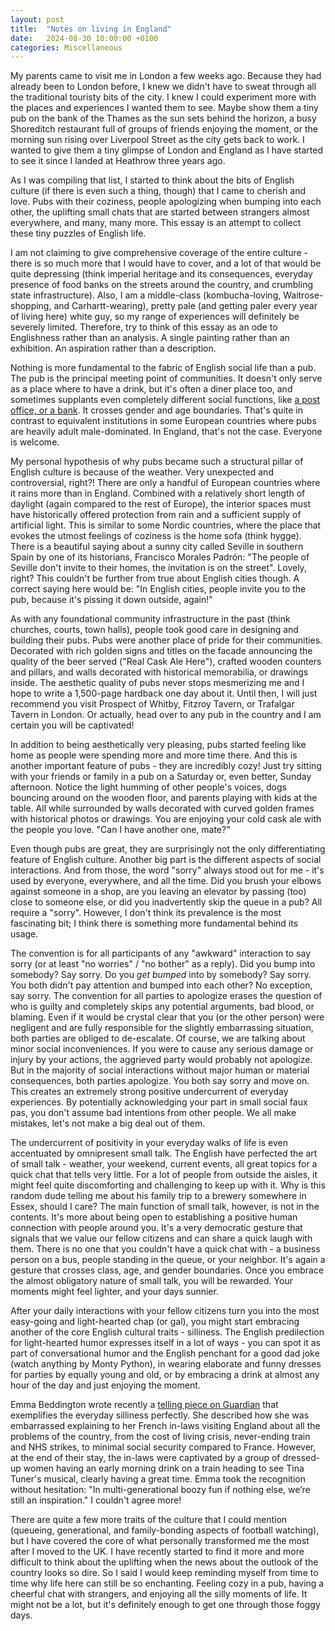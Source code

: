 ```yaml
---
layout: post
title:  "Notes on living in England"
date:   2024-08-30 10:00:00 +0100
categories: Miscellaneous
---
```


My parents came to visit me in London a few weeks ago. Because they had already been to London before, I knew we didn't have to sweat through all the traditional touristy bits of the city. I knew I could experiment more with the places and experiences I wanted them to see. Maybe show them a tiny pub on the bank of the Thames as the sun sets behind the horizon, a busy Shoreditch restaurant full of groups of friends enjoying the moment, or the morning sun rising over Liverpool Street as the city gets back to work. I wanted to give them a tiny glimpse of London and England as I have started to see it since I landed at Heathrow three years ago.

As I was compiling that list, I started to think about the bits of English culture (if there is even such a thing, though) that I came to cherish and love. Pubs with their coziness, people apologizing when bumping into each other, the uplifting small chats that are started between strangers almost everywhere, and many, many more. This essay is an attempt to collect these tiny puzzles of English life.

I am not claiming to give comprehensive coverage of the entire culture - there is so much more that I would have to cover, and a lot of that would be quite depressing (think imperial heritage and its consequences, everyday presence of food banks on the streets around the country, and crumbling state infrastructure). Also, I am a middle-class (kombucha-loving, Waitrose-shopping, and Carhartt-wearing), pretty pale (and getting paler every year of living here) white guy, so my range of experiences will definitely be severely limited. Therefore, try to think of this essay as an ode to Englishness rather than an analysis. A single painting rather than an exhibition. An aspiration rather than a description.

Nothing is more fundamental to the fabric of English social life than a pub. The pub is the principal meeting point of communities. It doesn't only serve as a place where to have a drink, but it's often a diner place too, and sometimes supplants even completely different social functions, like [a post office, or a bank](https://www.theguardian.com/lifeandstyle/2022/may/29/a-hub-for-the-village-how-locals-are-buying-up-pubs-at-risk-of-closure). It crosses gender and age boundaries. That's quite in contrast to equivalent institutions in some European countries where pubs are heavily adult male-dominated. In England, that's not the case. Everyone is welcome.

My personal hypothesis of why pubs became such a structural pillar of English culture is because of the weather. Very unexpected and controversial, right?! There are only a handful of European countries where it rains more than in England. Combined with a relatively short length of daylight (again compared to the rest of Europe), the interior spaces must have historically offered protection from rain and a sufficient supply of artificial light. This is similar to some Nordic countries, where the place that evokes the utmost feelings of coziness is the home sofa (think hygge). There is a beautiful saying about a sunny city called Seville in southern Spain by one of its historians, Francisco Morales Padrón: "The people of Seville don't invite to their homes, the invitation is on the street". Lovely, right? This couldn't be further from true about English cities though. A correct saying here would be: "In English cities, people invite you to the pub, because it's pissing it down outside, again!"

As with any foundational community infrastructure in the past (think churches, courts, town halls), people took good care in designing and building their pubs. Pubs were another place of pride for their communities. Decorated with rich golden signs and titles on the facade announcing the quality of the beer served ("Real Cask Ale Here"), crafted wooden counters and pillars, and walls decorated with historical memorabilia, or drawings inside. The aesthetic quality of pubs never stops mesmerizing me and I hope to write a 1,500-page hardback one day about it. Until then, I will just recommend you visit Prospect of Whitby, Fitzroy Tavern, or Trafalgar Tavern in London. Or actually, head over to any pub in the country and I am certain you will be captivated!

In addition to being aesthetically very pleasing, pubs started feeling like home as people were spending more and more time there. And this is another important feature of pubs - they are incredibly cozy! Just try sitting with your friends or family in a pub on a Saturday or, even better, Sunday afternoon. Notice the light humming of other people's voices, dogs bouncing around on the wooden floor, and parents playing with kids at the table. All while surrounded by walls decorated with curved golden frames with historical photos or drawings. You are enjoying your cold cask ale with the people you love. "Can I have another one, mate?"

Even though pubs are great, they are surprisingly not the only differentiating feature of English culture. Another big part is the different aspects of social interactions. And from those, the word "sorry" always stood out for me - it's used by everyone, everywhere, and all the time. Did you brush your elbows against someone in a shop, are you leaving an elevator by passing (too) close to someone else, or did you inadvertently skip the queue in a pub? All require a "sorry". However, I don't think its prevalence is the most fascinating bit; I think there is something more fundamental behind its usage.

The convention is for all participants of any "awkward" interaction to say sorry (or at least "no worries" / "no bother" as a reply). Did you bump into somebody? Say sorry. Do you _get bumped_ into by somebody? Say sorry. You both didn't pay attention and bumped into each other? No exception, say sorry. The convention for all parties to apologize erases the question of who is guilty and completely skips any potential arguments, bad blood, or blaming. Even if it would be crystal clear that you (or the other person) were negligent and are fully responsible for the slightly embarrassing situation, both parties are obliged to de-escalate. Of course, we are talking about minor social inconveniences. If you were to cause any serious damage or injury by your actions, the aggrieved party would probably not apologize. But in the majority of social interactions without major human or material consequences, both parties apologize. You both say sorry and move on. This creates an extremely strong positive undercurrent of everyday experiences. By potentially acknowledging your part in small social faux pas, you don't assume bad intentions from other people. We all make mistakes, let's not make a big deal out of them.

The undercurrent of positivity in your everyday walks of life is even accentuated by omnipresent small talk. The English have perfected the art of small talk - weather, your weekend, current events, all great topics for a quick chat that tells very little. For a lot of people from outside the aisles, it might feel quite discomforting and challenging to keep up with it. Why is this random dude telling me about his family trip to a brewery somewhere in Essex, should I care? The main function of small talk, however, is not in the contents. It's more about being open to establishing a positive human connection with people around you. It's a very democratic gesture that signals that we value our fellow citizens and can share a quick laugh with them. There is no one that you couldn't have a quick chat with - a business person on a bus, people standing in the queue, or your neighbor. It's again a gesture that crosses class, age, and gender boundaries. Once you embrace the almost obligatory nature of small talk, you will be rewarded. Your moments might feel lighter, and your days sunnier.

After your daily interactions with your fellow citizens turn you into the most easy-going and light-hearted chap (or gal), you might start embracing another of the core English cultural traits - silliness. The English predilection for light-hearted humor expresses itself in a lot of ways - you can spot it as part of conversational humor and the English penchant for a good dad joke (watch anything by Monty Python), in wearing elaborate and funny dresses for parties by equally young and old, or by embracing a drink at almost any hour of the day and just enjoying the moment.

Emma Beddington wrote recently a [telling piece on Guardian](https://www.theguardian.com/commentisfree/2023/apr/23/saw-the-uk-through-the-eyes-of-my-french-in-laws-and-it-was-deeply-embarrassing) that exemplifies the everyday silliness perfectly. She described how she was embarrassed explaining to her French in-laws visiting England about all the problems of the country, from the cost of living crisis, never-ending train and NHS strikes, to minimal social security compared to France. However, at the end of their stay, the in-laws were captivated by a group of dressed-up women having an early morning drink on a train heading to see Tina Tuner's musical, clearly having a great time. Emma took the recognition without hesitation: "In multi-generational boozy fun if nothing else, we’re still an inspiration." I couldn't agree more!

There are quite a few more traits of the culture that I could mention (queueing, generational, and family-bonding aspects of football watching), but I have covered the core of what personally transformed me the most after I moved to the UK. I have recently started to find it more and more difficult to think about the uplifting when the news about the outlook of the country looks so dire. So I said I would keep reminding myself from time to time why life here can still be so enchanting. Feeling cozy in a pub, having a cheerful chat with strangers, and enjoying all the silly moments of life. It might not be a lot, but it's definitely enough to get one through those foggy days.